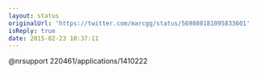 ```yaml
---
layout: status
originalUrl: 'https://twitter.com/marcgg/status/569808181095833601'
isReply: true
date: 2015-02-23 10:37:11
---
```


@nrsupport 220461/applications/1410222
